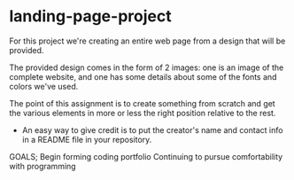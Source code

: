 # landing-page-project

For this project we're creating an entire web page from a design that will be provided. 

The provided design comes in the form of 2 images:
one is an image of the complete website, and one
has some details about some of the fonts and colors we've used.

The point of this assignment is to create something from scratch and get the various elements in more or less the right position relative to the rest.

* An easy way to give credit is to put the creator's name and contact info in a README file in your repository.

GOALS;
    Begin forming coding portfolio
    Continuing to pursue comfortability with programming
    